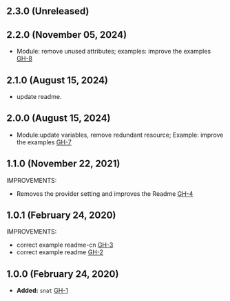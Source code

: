 ## 2.3.0 (Unreleased)
## 2.2.0 (November 05, 2024)

- Module: remove unused attributes; examples: improve the examples [GH-8](https://github.com/alibabacloud-automation/terraform-alicloud-snat/pull/8)

## 2.1.0 (August 15, 2024)

- update readme.

## 2.0.0 (August 15, 2024)

- Module:update variables, remove redundant resource; Example: improve the examples [GH-7](https://github.com/alibabacloud-automation/terraform-alicloud-snat/pull/7)

## 1.1.0 (November 22, 2021)

IMPROVEMENTS:

- Removes the provider setting and improves the Readme [GH-4](https://github.com/terraform-alicloud-modules/terraform-alicloud-snat/pull/4)

## 1.0.1 (February 24, 2020)

IMPROVEMENTS:

- correct example readme-cn [GH-3](https://github.com/terraform-alicloud-modules/terraform-alicloud-snat/pull/3)
- correct example readme [GH-2](https://github.com/terraform-alicloud-modules/terraform-alicloud-snat/pull/2)

## 1.0.0 (February 24, 2020)

- **Added:** `snat` [GH-1](https://github.com/terraform-alicloud-modules/terraform-alicloud-snat/pull/1)
